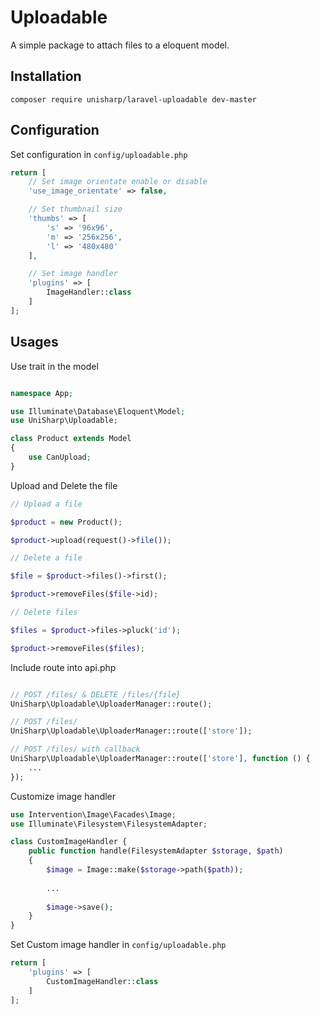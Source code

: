 # Uploadable

A simple package to attach files to a eloquent model.

## Installation

```
composer require unisharp/laravel-uploadable dev-master
```

## Configuration

Set configuration in `config/uploadable.php`

```php
return [
    // Set image orientate enable or disable
    'use_image_orientate' => false,

    // Set thumbnail size
    'thumbs' => [
        's' => '96x96',
        'm' => '256x256',
        'l' => '480x480'
    ],

    // Set image handler
    'plugins' => [
        ImageHandler::class
    ]
];
```

## Usages

Use trait in the model

```php

namespace App;

use Illuminate\Database\Eloquent\Model;
use UniSharp\Uploadable;

class Product extends Model
{
    use CanUpload;
}
```

Upload and Delete the file

```php
// Upload a file

$product = new Product();

$product->upload(request()->file());

// Delete a file

$file = $product->files()->first();

$product->removeFiles($file->id);

// Delete files

$files = $product->files->pluck('id');

$product->removeFiles($files);

```

Include route into api.php

```php

// POST /files/ & DELETE /files/{file}
UniSharp\Uploadable\UploaderManager::route();

// POST /files/
UniSharp\Uploadable\UploaderManager::route(['store']);

// POST /files/ with callback
UniSharp\Uploadable\UploaderManager::route(['store'], function () {
    ...
});

```

Customize image handler

```php
use Intervention\Image\Facades\Image;
use Illuminate\Filesystem\FilesystemAdapter;

class CustomImageHandler {
    public function handle(FilesystemAdapter $storage, $path)
    {
        $image = Image::make($storage->path($path));
    
        ...
    
        $image->save();
    }
}
```

Set Custom image handler in `config/uploadable.php`

```php
return [
    'plugins' => [
        CustomImageHandler::class
    ]
];
```
